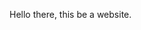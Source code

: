 <html>
  <head>
    <title>What is this title</title>
  </head>
  <body>
    <p>Hello there, this be a website.</p>
  </body>
  </html>
  
